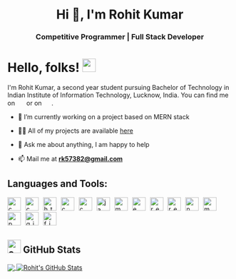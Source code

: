 <h1 align="center">Hi 👋, I'm Rohit Kumar</h1>
<h3 align="center">Competitive Programmer | Full Stack Developer</h3>

# Hello, folks! <img src="https://raw.githubusercontent.com/MartinHeinz/MartinHeinz/master/wave.gif" width="30px">

I'm Rohit Kumar, a second year student pursuing Bachelor of Technology in Indian Institute of Information Technology, Lucknow, India. You can find me on <a href="www.linkedin.com/in/RohitKumar-200"><img src="https://rohitkumar-200.github.io/Images/github-profile/linkedin.svg" height="15px" style="; margin-left: 3px" /></a> or on <a href="https://twitter.com/RohitKumar_200"><img src="https://rohitkumar-200.github.io/Images/github-profile/twitter.svg" height="15px" style="; margin-left: 3px" /></a>.

- 🔭 I’m currently working on a project based on MERN stack

- 👨‍💻 All of my projects are available [here](https://github.com/RohitKumar-200?tab=repositories)

- 💬 Ask me about anything, I am happy to help

- 📫 Mail me at **rk57382@gmail.com**

## Languages and Tools:
<p align="left" style="letter-spacing: 6px">
<img src="https://rohitkumar-200.github.io/Images/github-profile/c.svg" alt="c" width="30" height="30"/>
<img src="https://rohitkumar-200.github.io/Images/github-profile/cpp.svg" alt="cpp" width="30" height="30"/>
<img src="https://rohitkumar-200.github.io/Images/github-profile/html.svg" alt="html" width="30" height="30"/>
<img src="https://rohitkumar-200.github.io/Images/github-profile/css.svg" alt="css" width="30" height="30"/>
<img src="https://rohitkumar-200.github.io/Images/github-profile/sass.svg" alt="css" width="30" height="30"/>
<img src="https://rohitkumar-200.github.io/Images/github-profile/javascript.svg" alt="javascript" width="30" height="30"/>
<img src="https://rohitkumar-200.github.io/Images/github-profile/mongodb.svg" alt="mongoDB" width="30" height="30"/>
<img src="https://rohitkumar-200.github.io/Images/github-profile/express.svg" alt="express" width="30" height="30"/>
<img src="https://rohitkumar-200.github.io/Images/github-profile/reactjs.svg" alt="react-js" width="30" height="30"/>
<img src="https://rohitkumar-200.github.io/Images/github-profile/reactnative.svg" alt="react-native" width="30" height="30"/>
<img src="https://rohitkumar-200.github.io/Images/github-profile/nodejs.svg" alt="node-js" width="30" height="30"/>
<img src="https://rohitkumar-200.github.io/Images/github-profile/mysql.svg" alt="mysql" width="30" height="30"/>
<img src="https://rohitkumar-200.github.io/Images/github-profile/postman.svg" alt="postman" width="30" height="30"/>
<img src="https://rohitkumar-200.github.io/Images/github-profile/git.svg" alt="git" width="30" height="30"/>
<img src="https://rohitkumar-200.github.io/Images/github-profile/figma.svg" alt="figma" width="30" height="30"/>
</p>

## <img src="https://rohitkumar-200.github.io/Images/github-profile/stats.svg" alt="c" width="30" height="30"/> GitHub Stats

<a href="https://github.com/RohitKumar-200/RohitKumar-200">
  <img align="center" src="https://github-readme-stats.vercel.app/api/top-langs/?username=RohitKumar-200&hide=java,tex,Objective-c&title_color=ffffff&text_color=c9cacc&icon_color=2bbc8a&bg_color=1d1f21&langs_count=3" />
</a>
<a href="https://github.com/RohitKumar-200/RohitKumar-200">
  <img align="center" src="https://github-readme-stats.vercel.app/api?username=RohitKumar-200&show_icons=true&line_height=27&count_private=true&title_color=ffffff&text_color=c9cacc&icon_color=2bbc8a&bg_color=1d1f21" alt="Rohit's GitHub Stats" />
</a>

